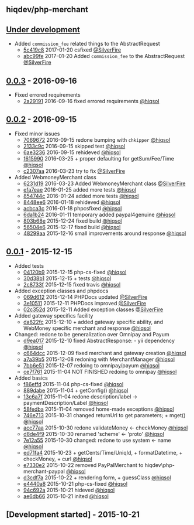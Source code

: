 hiqdev/php-merchant
-------------------

## [Under development]

- Added `commission_fee` related things to the AbstractRequest
    - [5c419c8] 2017-01-20 csfixed [@SilverFire]
    - [abc99fe] 2017-01-20 Added `commission_fee` to the AbstractRequest [@SilverFire]

## [0.0.3] - 2016-09-16

- Fixed errored requirements
    - [2a29191] 2016-09-16 fixed errored requirements [@hiqsol]

## [0.0.2] - 2016-09-15

- Fixed minor issues
    - [7069672] 2016-09-15 redone bumping with `chkipper` [@hiqsol]
    - [2133c9c] 2016-09-15 skipped test [@hiqsol]
    - [6ae3236] 2016-09-15 rehideved [@hiqsol]
    - [f615990] 2016-03-25 + proper defaulting for getSum/Fee/Time [@hiqsol]
    - [c2307aa] 2016-03-23 try to fix [@SilverFire]
- Added WebmoneyMerchant class
    - [6231d19] 2016-03-23 Added WebmoneyMerchant class [@SilverFire]
    - [efa7eae] 2016-01-25 added more tests [@hiqsol]
    - [854744c] 2016-01-24 added more tests [@hiqsol]
    - [8448ee6] 2016-01-18 rehideved [@hiqsol]
    - [acbca3c] 2016-01-18 phpcsfixed [@hiqsol]
    - [6da1b24] 2016-01-11 temporary added paypal4genuine [@hiqsol]
    - [803b68e] 2015-12-24 fixed build [@hiqsol]
    - [56504e6] 2015-12-17 fixed build [@hiqsol]
    - [48299aa] 2015-12-16 small improvements around response [@hiqsol]

## [0.0.1] - 2015-12-15

- Added tests
    - [04120b9] 2015-12-15 php-cs-fixed [@hiqsol]
    - [30d38b1] 2015-12-15 + tests [@hiqsol]
    - [2c8733f] 2015-12-15 fixed travis [@hiqsol]
- Added exception classes and phpdocs
    - [069d612] 2015-12-14 PHPDocs updated [@SilverFire]
    - [3e10511] 2015-12-11 PHPDocs improved [@SilverFire]
    - [02c352d] 2015-12-11 Added exception classes [@SilverFire]
- Added gateway specifics facility
    - [da622fc] 2015-12-10 + added gateway specific ability, and WebMoney specific merchant and response [@hiqsol]
- Changed: redone to be generalization over Omnipay and Payum
    - [d9ea017] 2015-12-10 fixed AbstractResponse: - yii dependency [@hiqsol]
    - [c664dcc] 2015-12-09 fixed merchant and gateway creation [@hiqsol]
    - [a7a39b5] 2015-12-08 redoning with MerchantManager [@hiqsol]
    - [7bb6e51] 2015-12-07 redoing to omnipay/payum [@hiqsol]
    - [ce7f761] 2015-11-04 NOT FINISHED redoing to omnipay [@hiqsol]
- Added basics
    - [f86effd] 2015-11-04 php-cs-fixed [@hiqsol]
    - [889dabe] 2015-11-04 + getConfig() [@hiqsol]
    - [13c6a7f] 2015-11-04 redone description/label -> paymentDescription/Label [@hiqsol]
    - [58fedba] 2015-11-04 removed home-made exceptions [@hiqsol]
    - [746e713] 2015-10-31 changed returnUrl to get parameters; + mget() [@hiqsol]
    - [acc77aa] 2015-10-30 redone validateMoney <- checkMoney [@hiqsol]
    - [d8de4f9] 2015-10-30 renamed 'scheme' <- 'proto' [@hiqsol]
    - [7e12a55] 2015-10-30 changed: redone to use system <- name [@hiqsol]
    - [ed71fa4] 2015-10-23 + getCents/Time/UniqId, + formatDatetime, + checkMoney, + curl [@hiqsol]
    - [e7330e2] 2015-10-22 removed PayPalMerchant to hiqdev\php-merchant-paypal [@hiqsol]
    - [d3cdf7a] 2015-10-22 + rendering form, + guessClass [@hiqsol]
    - [e4440a8] 2015-10-21 php-cs-fixed [@hiqsol]
    - [94c692a] 2015-10-21 hideved [@hiqsol]
    - [ae6db66] 2015-10-21 inited [@hiqsol]

## [Development started] - 2015-10-21

[@hiqsol]: https://github.com/hiqsol
[sol@hiqdev.com]: https://github.com/hiqsol
[@SilverFire]: https://github.com/SilverFire
[d.naumenko.a@gmail.com]: https://github.com/SilverFire
[@tafid]: https://github.com/tafid
[andreyklochok@gmail.com]: https://github.com/tafid
[@BladeRoot]: https://github.com/BladeRoot
[bladeroot@gmail.com]: https://github.com/BladeRoot
[efa7eae]: https://github.com/hiqdev/php-merchant/commit/efa7eae
[854744c]: https://github.com/hiqdev/php-merchant/commit/854744c
[8448ee6]: https://github.com/hiqdev/php-merchant/commit/8448ee6
[acbca3c]: https://github.com/hiqdev/php-merchant/commit/acbca3c
[6da1b24]: https://github.com/hiqdev/php-merchant/commit/6da1b24
[803b68e]: https://github.com/hiqdev/php-merchant/commit/803b68e
[56504e6]: https://github.com/hiqdev/php-merchant/commit/56504e6
[48299aa]: https://github.com/hiqdev/php-merchant/commit/48299aa
[04120b9]: https://github.com/hiqdev/php-merchant/commit/04120b9
[30d38b1]: https://github.com/hiqdev/php-merchant/commit/30d38b1
[2c8733f]: https://github.com/hiqdev/php-merchant/commit/2c8733f
[069d612]: https://github.com/hiqdev/php-merchant/commit/069d612
[3e10511]: https://github.com/hiqdev/php-merchant/commit/3e10511
[02c352d]: https://github.com/hiqdev/php-merchant/commit/02c352d
[da622fc]: https://github.com/hiqdev/php-merchant/commit/da622fc
[d9ea017]: https://github.com/hiqdev/php-merchant/commit/d9ea017
[c664dcc]: https://github.com/hiqdev/php-merchant/commit/c664dcc
[a7a39b5]: https://github.com/hiqdev/php-merchant/commit/a7a39b5
[7bb6e51]: https://github.com/hiqdev/php-merchant/commit/7bb6e51
[ce7f761]: https://github.com/hiqdev/php-merchant/commit/ce7f761
[f86effd]: https://github.com/hiqdev/php-merchant/commit/f86effd
[889dabe]: https://github.com/hiqdev/php-merchant/commit/889dabe
[13c6a7f]: https://github.com/hiqdev/php-merchant/commit/13c6a7f
[58fedba]: https://github.com/hiqdev/php-merchant/commit/58fedba
[746e713]: https://github.com/hiqdev/php-merchant/commit/746e713
[acc77aa]: https://github.com/hiqdev/php-merchant/commit/acc77aa
[d8de4f9]: https://github.com/hiqdev/php-merchant/commit/d8de4f9
[7e12a55]: https://github.com/hiqdev/php-merchant/commit/7e12a55
[ed71fa4]: https://github.com/hiqdev/php-merchant/commit/ed71fa4
[e7330e2]: https://github.com/hiqdev/php-merchant/commit/e7330e2
[d3cdf7a]: https://github.com/hiqdev/php-merchant/commit/d3cdf7a
[e4440a8]: https://github.com/hiqdev/php-merchant/commit/e4440a8
[94c692a]: https://github.com/hiqdev/php-merchant/commit/94c692a
[ae6db66]: https://github.com/hiqdev/php-merchant/commit/ae6db66
[2133c9c]: https://github.com/hiqdev/php-merchant/commit/2133c9c
[6ae3236]: https://github.com/hiqdev/php-merchant/commit/6ae3236
[f615990]: https://github.com/hiqdev/php-merchant/commit/f615990
[c2307aa]: https://github.com/hiqdev/php-merchant/commit/c2307aa
[6231d19]: https://github.com/hiqdev/php-merchant/commit/6231d19
[7069672]: https://github.com/hiqdev/php-merchant/commit/7069672
[2a29191]: https://github.com/hiqdev/php-merchant/commit/2a29191
[5c419c8]: https://github.com/hiqdev/php-merchant/commit/5c419c8
[abc99fe]: https://github.com/hiqdev/php-merchant/commit/abc99fe
[Under development]: https://github.com/hiqdev/php-merchant/compare/0.0.3...HEAD
[0.0.3]: https://github.com/hiqdev/php-merchant/compare/0.0.2...0.0.3
[0.0.2]: https://github.com/hiqdev/php-merchant/compare/0.0.1...0.0.2
[0.0.1]: https://github.com/hiqdev/php-merchant/releases/tag/0.0.1
